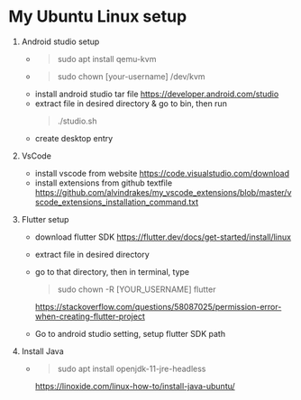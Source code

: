 # My Ubuntu Linux setup

1. Android studio setup 
    * > sudo apt install qemu-kvm
    * > sudo chown [your-username] /dev/kvm 
    * install android studio tar file https://developer.android.com/studio 
    * extract file in desired directory & go to bin, then run 
        > ./studio.sh 
    * create desktop entry

2. VsCode 
    * install vscode from website 
        https://code.visualstudio.com/download
    * install extensions from github textfile 
        https://github.com/alvindrakes/my_vscode_extensions/blob/master/vscode_extensions_installation_command.txt

3. Flutter setup 
    * download flutter SDK
        https://flutter.dev/docs/get-started/install/linux
    * extract file in desired directory 
    * go to that directory, then in terminal, type 
        > sudo chown -R [YOUR_USERNAME] flutter
        
        https://stackoverflow.com/questions/58087025/permission-error-when-creating-flutter-project
    * Go to android studio setting, setup flutter SDK path 

4. Install Java
    * > sudo apt install openjdk-11-jre-headless
        
        https://linoxide.com/linux-how-to/install-java-ubuntu/ 